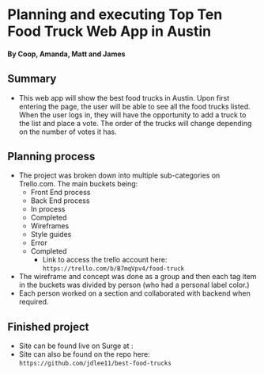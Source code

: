 # Planning and executing Top Ten Food Truck Web App in Austin
#### By Coop, Amanda, Matt and James

## Summary
- This web app will show the best food trucks in Austin. Upon first entering the page, the user will be able to see all the food trucks listed. When the user logs in, they will have the opportunity to add a truck to the list and place a vote. The order of the trucks will change depending on the number of votes it has.

## Planning process
- The project was broken down into multiple sub-categories on Trello.com. The main buckets being:
  - Front End process
  - Back End process
  - In process
  - Completed
  - Wireframes
  - Style guides
  - Error
  - Completed
    - Link to access the trello account here:
      `https://trello.com/b/B7mqVpv4/food-truck`
- The wireframe and concept was done as a group and then each tag item in the buckets was divided by person (who had a personal label color.)
- Each person worked on a section and collaborated with backend when required.

## Finished project
- Site can be found live on Surge at :
- Site can also be found on the repo here: `https://github.com/jdlee11/best-food-trucks`
